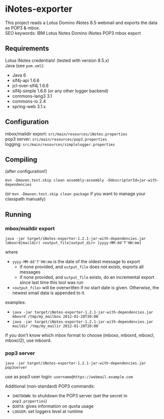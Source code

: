iNotes-exporter
===============

This project reads a Lotus Domino iNotes 8.5 webmail and exports the data as POP3 & mbox.  
SEO keywords: IBM Lotus Notes Domino iNotes POP3 mbox export

Requirements
------------
Lotus iNotes credentials! (tested with version 8.5.x)  
Java (see `pom.xml`):
* Java 6
* slf4j-api 1.6.6
* jcl-over-slf4j 1.6.6
* slf4j-simple 1.6.6 (or any other logger backend)
* commons-lang3 3.1
* commons-io 2.4
* spring-web 3.1.x

Configuration
-------------
mbox/maildir export: `src/main/resources/iNotes.properties`  
pop3 server: `src/main/resources/pop3.properties`  
logging: `src/main/resources/simplelogger.properties`  

Compiling
---------
(after configuration!)

	mvn -Dmaven.test.skip clean assembly:assembly -DdescriptorId=jar-with-dependencies
(or `mvn -Dmaven.test.skip clean package` if you want to manage your classpath manually)

Running
-------

### mbox/maildir export

	java -jar target/iNotes-exporter-1.2.1-jar-with-dependencies.jar (mboxrd|maildir) <output_file|output_dir> [yyyy-MM-dd'T'HH:mm]

where
* `yyyy-MM-dd'T'HH:mm` is the date of the oldest message to export
	* if none provided, and `output_file` does not exists, exports all messages
	* if none provided, and `output_file` exists, do an incremental export since last time this tool was run
* `<output_file>` will be overwritten if no start date is given. Otherwise, the newest email data is appended to it.

examples:
* `java -jar target/iNotes-exporter-1.2.1-jar-with-dependencies.jar mboxrd /tmp/my_mailbox 2012-01-20T20:00`
* `java -jar target/iNotes-exporter-1.2.1-jar-with-dependencies.jar maildir /tmp/my_mailir 2012-01-20T20:00`

If you don't know which mbox format to choose (mboxo, mboxrd, mboxcl, mboxcl2), use mboxrd.

### pop3 server

	java -jar target/iNotes-exporter-1.2.1-jar-with-dependencies.jar pop3server

use as pop3 user login: `username@https://webmail.example.com`

Additional (non-standard) POP3 commands:
* `SHUTDOWN`: to shutdown the POP3 server (set the secret in `pop3.properties`)
* `QUOTA`: gives information on quota usage
* `LOGGER`: set loggers level at runtime

